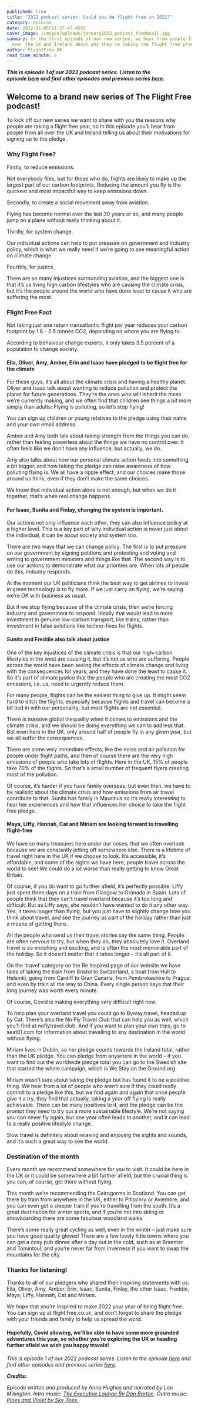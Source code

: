 ```yaml
---
published: true
title: "2022 podcast series: Could you be flight free in 2022?"
category: opinion
date: 2022-01-05T11:27:47.459Z
cover_image: /images/uploads/january2022_podcast_thumbnail.jpg
summary: In the first episode of our new series, we hear from people from all
  over the UK and Ireland about why they're taking the flight free pledge.
author: FlightFree UK
read_time_minute: 6
---
```

***This is episode 1 of our 2022 podcast series. Listen to the episode [here](https://flightfreeuk.podbean.com/e/2022-series-could-you-be-flight-free-in-2022/) and find other episodes and previous series [here](https://flightfree.co.uk/podcast/).***

## Welcome to a brand new series of The Flight Free podcast!

To kick off our new series we want to share with you the reasons why people are taking a flight free year, so in this episode you’ll hear from people from all over the UK and Ireland telling us about their motivations for signing up to the pledge. 

### Why Flight Free?

Firstly, to reduce emissions. 

Not everybody flies, but for those who do, flights are likely to make up the largest part of our carbon footprints. Reducing the amount you fly is the quickest and most impactful way to keep emissions down.

Secondly, to create a social movement away from aviation. 

Flying has become normal over the last 30 years or so, and many people jump on a plane without really thinking about it.

Thirdly, for system change. 

Our individual actions can help to put pressure on government and industry policy, which is what we really need if we’re going to see meaningful action on climate change.

Fourthly, for justice. 

There are so many injustices surrounding aviation, and the biggest one is that it’s us living high carbon lifestyles who are causing the climate crisis, but it’s the people around the world who have done least to cause it who are suffering the most.

### Flight Free Fact

Not taking just one return transatlantic flight per year reduces your carbon footprint by 1.8 - 2.5 tonnes CO2, depending on where you are flying to.

According to behaviour change experts, it only takes 3.5 percent of a population to change society. 

#### Ella, Oliver, Amy, Amber, Erin and Isaac have pledged to be flight free for the climate

For these guys, it’s all about the climate crisis and having a healthy planet. Oliver and Isaac talk about wanting to reduce pollution and protect the planet for future generations. They’re the ones who will inherit the mess we’re currently making, and we often find that children see things a bit more simply than adults: Flying is polluting, so let’s stop flying! 

You can sign up children or young relatives to the pledge using their name and your own email address.

Amber and Amy both talk about taking strength from the things you can do, rather than feeling powerless about the things we have no control over. It often feels like we don’t have any influence, but actually, we do. 

Amy also talks about how our personal climate action feeds into something a bit bigger, and how taking the pledge can raise awareness of how polluting flying is. We all have a ripple effect, and our choices make those around us think, even if they don’t make the same choices. 

We know that individual action alone is not enough, but when we do it together, that’s when real change happens. 

#### For Isaac, Sunita and Finlay, changing the system is important.

Our actions not only influence each other, they can also influence policy at a higher level. This is a key part of why individual action is never just about the individual, it can be about society and system too.

There are two ways that we can change policy. The first is to put pressure on our government by signing petitions and protesting and voting and writing to government ministers and things like that. The second way is to use our actions to demonstrate what our priorities are. When lots of people do this, industry responds. 

At the moment our UK politicians think the best way to get airlines to invest in green technology is to fly more. If we just carry on flying, we’re saying we’re OK with business as usual. 

But if we stop flying because of the climate crisis, then we’re forcing industry and government to respond. Ideally that would lead to more investment in genuine low-carbon transport, like trains, rather than investment in false solutions like techno-fixes for flights.

#### Sunita and Freddie also talk about justice

One of the key injustices of the climate crisis is that our high-carbon lifestyles in the west are causing it, but it’s not us who are suffering. People across the world have been seeing the effects of climate change and living with the consequences for years, and they have done the least to cause it. So it’s part of climate justice that the people who are creating the most CO2 emissions, i.e. us, need to urgently reduce them. 

For many people, flights can be the easiest thing to give up. It might seem hard to ditch the flights, especially because flights and travel can become a bit tied in with our personality, but most flights are not essential. 

There is massive global inequality when it comes to emissions and the climate crisis, and we should be doing everything we can to address that. But even here in the UK, only around half of people fly in any given year, but we all suffer the consequences. 

There are some very immediate effects, like the noise and air pollution for people under flight paths, and then of course there are the very high emissions of people who take lots of flights. Here in the UK, 15% of people take 70% of the flights. So that’s a small number of frequent flyers creating most of the pollution. 

Of course, it’s harder if you have family overseas, but even then, we have to be realistic about the climate crisis and how emissions from air travel contribute to that. Sunita has family in Mauritius so it’s really interesting to hear her experiences and how that influences her choice to take the flight free pledge. 

#### Maya, Liffy, Hannah, Cat and Miriam are looking forward to travelling flight-free

We have so many treasures here under our noses, that we often overlook because we are constantly jetting off somewhere else. There is a lifetime of travel right here in the UK if we choose to look. It’s accessible, it’s affordable, and some of the sights we have here, people travel across the world to see! We could do a lot worse than really getting to know Great Britain.

Of course, if you do want to go further afield, it’s perfectly possible. Liffy just spent three days on a train from Glasgow to Granada in Spain. Lots of people think that they can’t travel overland because it’s too long and difficult. But as Liffy says, she wouldn’t have wanted to do it any other way. Yes, it takes longer than flying, but you just have to slightly change how you think about travel, and see the journey as part of the holiday rather than just a means of getting there. 

All the people who send us their travel stories say the same thing. People are often nervous to try, but when they do, they absolutely love it. Overland travel is so enriching and exciting, and is often the most memorable part of the holiday. So it doesn’t matter that it takes longer – it’s all part of it.

On the ‘travel’ category on the Be Inspired page of our website we have tales of taking the train from Bristol to Switzerland, a boat from Hull to Helsinki, going from Cardiff to Gran Canaria, from Pembrokeshire to Prague, and even by train all the way to China. Every single person says that their long journey was worth every minute.

Of course, Covid is making everything very difficult right now. 

To help plan your overland travel you could go to Byway.travel, headed up by Cat. There’s also the No Fly Travel Club that can help you as well, which you’ll find at noflytravel.club. And if you want to plan your own trips, go to seat61.com for information about travelling to any destination in the world without flying.

Miriam lives in Dublin, so her pledge counts towards the Ireland total, rather than the UK pledge. You can pledge from anywhere in the world – if you want to find out the worldwide pledge total you can go to the Swedish site that started the whole campaign, which is We Stay on the Ground.org

Miriam wasn’t sure about taking the pledge but has found it to be a positive thing. We hear from a lot of people who aren’t sure if they could really commit to a pledge like this, but we find again and again that once people give it a try, they find that actually, taking a year off flying is really achievable. There can be many positives to it, and the pledge can be the prompt they need to try out a more sustainable lifestyle. We’re not saying you can never fly again, but one year often leads to another, and it can lead to a really positive lifestyle change. 

Slow travel is definitely about relaxing and enjoying the sights and sounds, and it’s such a great way to see the world. 

### Destination of the month

Every month we recommend somewhere for you to visit. It could be here in the UK or it could be somewhere a bit further afield, but the crucial thing is you can, of course, get there without flying. 

This month we’re recommending the Cairngorms in Scotland. You can get there by train from anywhere in the UK, either to Pitlochry or Aviemore, and you can even get a sleeper train if you’re travelling from the south. It’s a great destination for winter sports, and if you’re not into skiing or snowboarding there are some fabulous woodland walks. 

There’s some really great cycling as well, even in the winter – just make sure you have good quality gloves! There are a few lovely little towns where you can get a cosy pub dinner after a day out in the cold, such as at Braemar and Tomintoul, and you’re never far from Inverness if you want to swap the mountains for the city. 

### Thanks for listening!

Thanks to all of our pledgers who shared their inspiring statements with us: Ella, Oliver, Amy, Amber, Erin, Isaac, Sunita, Finlay, the other Isaac, Freddie, Maya, Liffy, Hannah, Cat and Miriam. 

We hope that you’re inspired to make 2022 your year of being flight free. You can sign up at flight free.co.uk, and don’t forget to share the pledge with your friends and family to help us spread the word. 

#### Hopefully, Covid allowing, we’ll be able to have some more grounded adventures this year, so whether you’re exploring the UK or heading further afield we wish you happy travels! 

*This is episode 1 of our 2022 podcast series. Listen to the episode [here](https://flightfreeuk.podbean.com/e/2022-series-could-you-be-flight-free-in-2022/) and find other episodes and previous series [here](https://flightfree.co.uk/podcast/).*

***Credits:***

*Episode written and produced by Anna Hughes and narrated by Lou Millington. Intro music: [The Executive Lounge By Dan Barton](https://uppbeat.io/t/dan-barton/the-executive-lounge). Outro music: [Pines and Violet by Sky Toes.](https://uppbeat.io/t/sky-toes/pines-and-violet)*